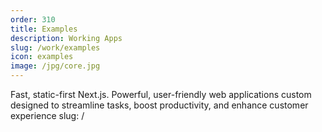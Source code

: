 ```yaml
---
order: 310
title: Examples
description: Working Apps
slug: /work/examples
icon: examples
image: /jpg/core.jpg
---
```


Fast, static-first Next.js. Powerful, user-friendly web applications custom designed to streamline tasks, boost productivity, and enhance customer experience
slug: /
